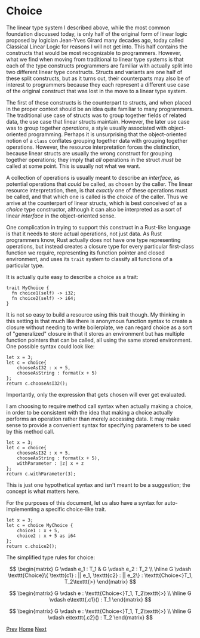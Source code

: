 # Choice

The linear type system I described above, while the most 
common foundation discussed today, is only half of
the original form of linear logic proposed by 
logician Jean-Yves Girard many decades ago, today called
Classical Linear Logic for reasons I will not get into. This 
half contains the constructs that would be most recognizable
to programmers. However, what we find when moving from traditional
to linear type systems is that each of the type constructs
programmers are familiar with actually split into two different
linear type constructs. Structs and variants
are one half of these split constructs, but as it turns out,
their counterparts may also be of interest to programmers
because they each represent a different use case
of the original construct that was lost in the move to
a linear type system.

The first of these constructs is the counterpart to
structs, and when placed in the proper context should be 
an idea quite familiar to many programmers. The traditional
use case of structs was to group together fields
of related data, the use case that linear structs maintain.
However, the later use case was to group together *operations*,
a style usually associated with object-oriented programming.
Perhaps it is unsurprising that the object-oriented notion
of a `class` conflates grouping together data with
grouping together operations.
However, the resource interpretation forces the distinction,
because linear structs are usually the wrong construct
for grouping together operations; they imply that *all*
operations in the struct *must* be called at some point.
This is usually not what we want.

A collection of operations is usually meant to describe an *interface*, as potential operations that *could* be called,
as chosen by the caller.
The linear resource interpretation, then,
is that *exactly* one of these operations must be called,
and that which one is called is the *choice* of the caller.
Thus we arrive at the counterpart of linear structs, which is
best conceived of as a *choice* type constructor, although it can also be interpreted as a sort of linear *interface* in the
object-oriented sense.

One complication in trying to support this construct in a Rust-like language is that it needs to store actual operations,
not just data. As Rust programmers know, Rust actually
does not have one type representing operations, but
instead creates a closure type for every 
particular first-class function we require,
representing its function pointer and closed environment,
and uses its `trait` system to classify
all functions of a particular type.

It is actually quite easy to describe a choice as a trait:

    trait MyChoice {
      fn choice1(self) -> i32;
      fn choice2(self) -> i64;
    }

It is not so easy to build a resource using this trait though. 
My thinking in this setting is that much like there is anonymous
function syntax to create a closure without needing to write
boilerplate, we can regard choice
as a sort of "generalized" closure in that it stores an environment
but has multiple function pointers that can be called,
all using the same stored environment. One
possible syntax could look like:

    let x = 3;
    let c = choice{
        chooseAsI32 : x + 5,
        chooseAsString : format(x + 5)
    };
    return c.chooseAsI32();

Importantly, only the expression that gets chosen will ever
get evaluated.

I am choosing to require method call syntax when actually making a choice,
in order to be consistent with the idea that making a choice
actually performs an operation rather than merely accessing data.
It may make sense to provide a convenient syntax for specifying
parameters to be used by this method call.

    let x = 3;
    let c = choice{
        chooseAsI32 : x + 5,
        chooseAsString : format(x + 5),
        withParameter : |z| x + z
    };
    return c.withParameter(3);

This is just one hypothetical syntax and isn't meant to be a suggestion; the concept is what matters here.

For the purposes of this document, let us also have a syntax
for auto-implementing a specific choice-like trait.

    let x = 3;
    let c = choice MyChoice {
        choice1 : x + 5,
        choice2 : x + 5 as i64
    };
    return c.choice2();

The simplified type rules for choice:

$$
\begin{matrix}
G \vdash e_1 : T_1 & G \vdash e_2 : T_2 \\
\hline
G \vdash \texttt{Choice}\{
    \texttt{c1} : || e_1, 
    \texttt{c2} : || e_2\} : \texttt{Choice<}T_1, T_2\texttt{>}
\end{matrix}
$$

$$
\begin{matrix}
G \vdash e : \texttt{Choice<}T_1, T_2\texttt{>} \\
\hline
G \vdash e\texttt{.c1}() : T_1
\end{matrix}
$$

$$
\begin{matrix}
G \vdash e : \texttt{Choice<}T_1, T_2\texttt{>} \\
\hline
G \vdash e\texttt{.c2}() : T_2
\end{matrix}
$$

[Prev](3.md)
[Home](index.md)
[Next](5.md)
